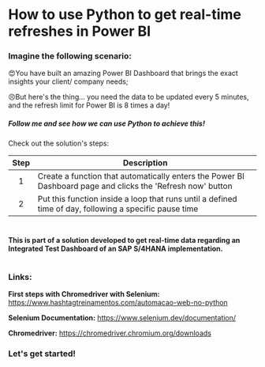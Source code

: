 # How to use Python to get real-time refreshes in Power BI

### Imagine the following scenario:
😍You have built an amazing Power BI Dashboard that brings the exact insights your client/ company needs;

😣But here's the thing… you need the data to be updated every 5 minutes, and the refresh limit for Power BI is 8 times a day!

##### Follow me and see how we can use Python to achieve this!


Check out the solution's steps:

| Step  | Description |
| :---:  | --- |
| 1 | Create a function that automatically enters the Power BI Dashboard page and clicks the 'Refresh now' button  |
| 2 | Put this function inside a loop that runs until a defined time of day, following a specific pause time  |

#
#### This is part of a solution developed to get real-time data regarding an Integrated Test Dashboard of an SAP S/4HANA implementation.
#

### Links:
**First steps with Chromedriver with Selenium:** https://www.hashtagtreinamentos.com/automacao-web-no-python

**Selenium Documentation:** https://www.selenium.dev/documentation/

**Chromedriver:** https://chromedriver.chromium.org/downloads




### Let's get started!
